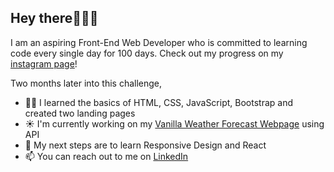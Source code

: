 ## Hey there👩🏼‍💻
I am an aspiring Front-End Web Developer who is committed to learning code every single day for 100 days. Check out my progress on my [instagram page](https://www.instagram.com/p.s.paulina/)!

Two months later into this challenge, 
- 🙌🏻 I learned the basics of HTML, CSS, JavaScript, Bootstrap and created two landing pages
- ☀️ I'm currently working on my [Vanilla Weather Forecast Webpage](https://github.com/codedbypolina/vanila-weather-app) using API
- 🌿 My next steps are to learn Responsive Design and React
- 📫 You can reach out to me on [LinkedIn](https://www.linkedin.com/in/polinashliakhina/)

